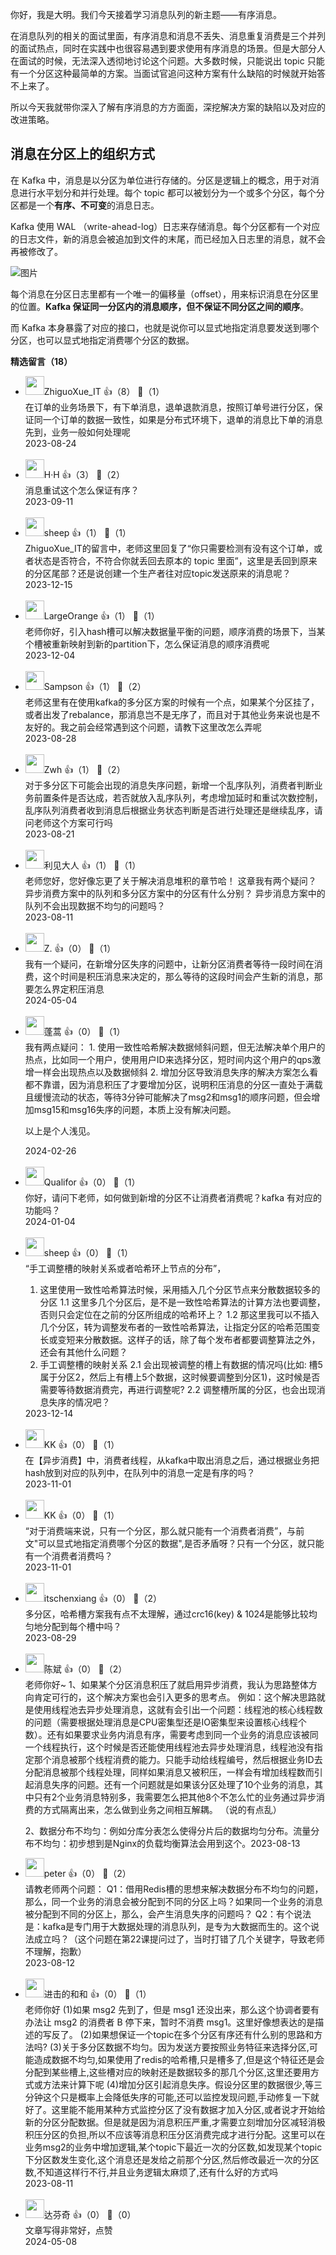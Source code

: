 你好，我是大明。我们今天接着学习消息队列的新主题——有序消息。

在消息队列的相关的面试里面，有序消息和消息不丢失、消息重复消费是三个并列的面试热点，同时在实践中也很容易遇到要求使用有序消息的场景。但是大部分人在面试的时候，无法深入透彻地讨论这个问题。大多数时候，只能说出 topic 只能有一个分区这种最简单的方案。当面试官追问这种方案有什么缺陷的时候就开始答不上来了。

所以今天我就带你深入了解有序消息的方方面面，深挖解决方案的缺陷以及对应的改进策略。

## 消息在分区上的组织方式

在 Kafka 中，消息是以分区为单位进行存储的。分区是逻辑上的概念，用于对消息进行水平划分和并行处理。每个 topic 都可以被划分为一个或多个分区，每个分区都是一个**有序、不可变**的消息日志。

Kafka 使用 WAL （write-ahead-log）日志来存储消息。每个分区都有一个对应的日志文件，新的消息会被追加到文件的末尾，而已经加入日志里的消息，就不会再被修改了。

![图片](https://static001.geekbang.org/resource/image/73/70/73ef185e2011f444026cff4d140caf70.png?wh=1920x806)

每个消息在分区日志里都有一个唯一的偏移量（offset），用来标识消息在分区里的位置。**Kafka 保证同一分区内的消息顺序，但不保证不同分区之间的顺序**。

而 Kafka 本身暴露了对应的接口，也就是说你可以显式地指定消息要发送到哪个分区，也可以显式地指定消费哪个分区的数据。
<div><strong>精选留言（18）</strong></div><ul>
<li><img src="https://static001.geekbang.org/account/avatar/00/28/44/cf/791d0f5e.jpg" width="30px"><span>ZhiguoXue_IT</span> 👍（8） 💬（1）<div>在订单的业务场景下，有下单消息，退单退款消息，按照订单号进行分区，保证同一个订单的数据一致性，如果是分布式环境下，退单的消息比下单的消息先到，业务一般如何处理呢</div>2023-08-24</li><br/><li><img src="https://static001.geekbang.org/account/avatar/00/20/2b/22/79d183db.jpg" width="30px"><span>H·H</span> 👍（3） 💬（2）<div>消息重试这个怎么保证有序？</div>2023-09-11</li><br/><li><img src="https://static001.geekbang.org/account/avatar/00/2a/44/e6/2c97171c.jpg" width="30px"><span>sheep</span> 👍（1） 💬（1）<div>ZhiguoXue_IT的留言中，老师这里回复了“你只需要检测有没有这个订单，或者状态是否符合，不符合你就丢回去原本的 topic 里面”，这里是丢回到原来的分区尾部？还是说创建一个生产者往对应topic发送原来的消息呢？</div>2023-12-15</li><br/><li><img src="https://static001.geekbang.org/account/avatar/00/12/b6/0f/e3550f48.jpg" width="30px"><span>LargeOrange</span> 👍（1） 💬（1）<div>老师你好，引入hash槽可以解决数据量平衡的问题，顺序消费的场景下，当某个槽被重新映射到新的partition下，怎么保证消息的顺序消费呢</div>2023-12-04</li><br/><li><img src="https://static001.geekbang.org/account/avatar/00/15/a3/f2/ab8c5183.jpg" width="30px"><span>Sampson</span> 👍（1） 💬（2）<div>老师这里有在使用kafka的多分区方案的时候有一个点，如果某个分区挂了，或者出发了rebalance，那消息岂不是无序了，而且对于其他业务来说也是不友好的。我之前会经常遇到这个问题，请教下这里改怎么弄呢</div>2023-08-28</li><br/><li><img src="https://static001.geekbang.org/account/avatar/00/17/ec/4c/93a84658.jpg" width="30px"><span>Zwh</span> 👍（1） 💬（2）<div>对于多分区下可能会出现的消息失序问题，新增一个乱序队列，消费者判断业务前置条件是否达成，若否就放入乱序队列，考虑增加延时和重试次数控制，乱序队列消费者收到消息后根据业务状态判断是否进行处理还是继续乱序，请问老师这个方案可行吗</div>2023-08-21</li><br/><li><img src="https://static001.geekbang.org/account/avatar/00/14/9f/80/2ead2573.jpg" width="30px"><span>利见大人</span> 👍（1） 💬（1）<div>老师您好，您好像忘更了关于解决消息堆积的章节哈！
这章我有两个疑问？
异步消费方案中的队列和多分区方案中的分区有什么分别？
异步消息方案中的队列不会出现数据不均匀的问题吗？</div>2023-08-11</li><br/><li><img src="https://static001.geekbang.org/account/avatar/00/17/ef/4d/83a56dad.jpg" width="30px"><span>Z.</span> 👍（0） 💬（1）<div>我有一个疑问，在新增分区失序的问题中，让新分区消费者等待一段时间在消费，这个时间是积压消息来决定的，那么等待的这段时间会产生新的消息，那要怎么界定积压消息</div>2024-05-04</li><br/><li><img src="https://static001.geekbang.org/account/avatar/00/14/17/96/a10524f5.jpg" width="30px"><span>蓬蒿</span> 👍（0） 💬（1）<div>我有两点疑问：
1. 使用一致性哈希解决数据倾斜问题，但无法解决单个用户的热点，比如同一个用户，使用用户ID来选择分区，短时间内这个用户的qps激增一样会出现热点以及数据倾斜
2. 增加分区导致消息失序的解决方案怎么看都不靠谱，因为消息积压了才要增加分区，说明积压消息的分区一直处于满载且缓慢流动的状态，等待3分钟可能解决了msg2和msg1的顺序问题，但会增加msg15和msg16失序的问题，本质上没有解决问题。

以上是个人浅见。</div>2024-02-26</li><br/><li><img src="https://static001.geekbang.org/account/avatar/00/19/4f/52/791d0f5e.jpg" width="30px"><span>Qualifor</span> 👍（0） 💬（1）<div>你好，请问下老师，如何做到新增的分区不让消费者消费呢？kafka 有对应的功能吗？</div>2024-01-04</li><br/><li><img src="https://static001.geekbang.org/account/avatar/00/2a/44/e6/2c97171c.jpg" width="30px"><span>sheep</span> 👍（0） 💬（1）<div>“手工调整槽的映射关系或者哈希环上节点的分布”，
1. 这里使用一致性哈希算法时候，采用插入几个分区节点来分散数据较多的分区
 1.1 这里多几个分区后，是不是一致性哈希算法的计算方法也要调整，否则只会定位在之前的分区所组成的哈希环上？
 1.2 那这里我可以不插入几个分区，转为调整发布者的一致性哈希算法，让指定分区的哈希范围变长或变短来分散数据。这样子的话，除了每个发布者都要调整算法之外，还会有其他什么问题？
2. 手工调整槽的映射关系
  2.1 会出现被调整的槽上有数据的情况吗(比如: 槽5属于分区2，然后上有槽上5个数据，这时候要调整到分区1)，这时候是否需要等待数据消费完，再进行调整呢?
  2.2 调整槽所属的分区，也会出现消息失序的情况吧？</div>2023-12-14</li><br/><li><img src="https://static001.geekbang.org/account/avatar/00/14/37/3f/a9127a73.jpg" width="30px"><span>KK</span> 👍（0） 💬（1）<div>在【异步消费】中，消费者线程，从kafka中取出消息之后，通过根据业务把hash放到对应的队列中，在队列中的消息一定是有序的吗？</div>2023-11-01</li><br/><li><img src="https://static001.geekbang.org/account/avatar/00/14/37/3f/a9127a73.jpg" width="30px"><span>KK</span> 👍（0） 💬（1）<div>“对于消费端来说，只有一个分区，那么就只能有一个消费者消费”，与前文&quot;可以显式地指定消费哪个分区的数据&quot;,是否矛盾呀？只有一个分区，就只能有一个消费者消费吗？</div>2023-11-01</li><br/><li><img src="https://static001.geekbang.org/account/avatar/00/17/2f/bb/f663ac5a.jpg" width="30px"><span>itschenxiang</span> 👍（0） 💬（2）<div>多分区，哈希槽方案我有点不太理解，通过crc16(key) &amp; 1024是能够比较均匀地分配到每个槽中吗？</div>2023-08-29</li><br/><li><img src="https://static001.geekbang.org/account/avatar/00/14/dc/08/64f5ab52.jpg" width="30px"><span>陈斌</span> 👍（0） 💬（2）<div>
老师你好~
1、如果某个分区消息积压了就启用异步消费，我认为思路整体方向肯定可行的，这个解决方案也会引入更多的思考点。
例如：这个解决思路就是使用线程池去异步处理消息，这就有会引出一个问题：线程池的核心线程数的问题（需要根据处理消息是CPU密集型还是IO密集型来设置核心线程个数）。还有如果要求业务内消息有序，需要考虑到同一个业务的消息应该被同一个线程执行，这个时候是否还能使用线程池去异步处理消息，线程池没有指定那个消息被那个线程消费的能力。只能手动给线程编号，然后根据业务ID去分配消息被那个线程处理，同样如果消息又被积压，一样会有增加线程数而引起消息失序的问题。还有一个问题就是如果该分区处理了10个业务的消息，其中只有2个业务消息特别多，我需要怎么把其他8个不怎么忙的业务通过异步消费的方式隔离出来，怎么做到业务之间相互解耦。  （说的有点乱）

2、数据分布不均匀：例如分库分表怎么使得分片后的数据均匀分布。流量分布不均匀：初步想到是Nginx的负载均衡算法会用到这个。</div>2023-08-13</li><br/><li><img src="https://static001.geekbang.org/account/avatar/00/10/25/87/f3a69d1b.jpg" width="30px"><span>peter</span> 👍（0） 💬（2）<div>请教老师两个问题：
Q1：借用Redis槽的思想来解决数据分布不均匀的问题，那么，同一个业务的消息会被分配到不同的分区上吗？如果同一个业务的消息被分配到不同的分区上，那么，会产生消息失序的问题吗？
Q2：有个说法是：kafka是专门用于大数据处理的消息队列，是专为大数据而生的。这个说法成立吗？（这个问题在第22课提问过了，当时打错了几个关键字，导致老师不理解，抱歉）</div>2023-08-12</li><br/><li><img src="https://static001.geekbang.org/account/avatar/00/2d/90/3b/791d0f5e.jpg" width="30px"><span>进击的和和</span> 👍（0） 💬（1）<div>老师你好
(1)如果 msg2 先到了，但是 msg1 还没出来，那么这个协调者要有办法让 msg2 的消费者 B 停下来，暂时不消费 msg1。这里好像想表达的是描述的写反了。
(2)如果想保证一个topic在多个分区有序还有什么别的思路和方法吗?
(3)关于多分区数据不均匀。因为发送方要按照业务特征来选择分区,可能造成数据不均匀,如果使用了redis的哈希槽,只是槽多了,但是这个特征还是会分配到某些槽上,这些槽对应的映射还是数据较多的那几个分区,这里还要用方式或方法来计算下呢
(4)增加分区引起消息失序。假设分区里的数据很少,等三分钟这个只是概率上会降低失序的可能,还可以监控发现问题,手动修复一下就好了。这里能不能用某种方式监控分区了没有数据才加入分区,或者说才开始给新的分区分配数据。但是就是因为消息积压严重,才需要立刻增加分区减轻消极积压分区的负担,所以不应该等消息积压分区消费完成才进行分配。这里可以在业务msg2的业务中增加逻辑,某个topic下最近一次的分区数,如发现某个topic下分区数发生变化,这个消息还是发给之前那个分区,然后修改最近一次的分区数,不知道这样行不行,并且业务逻辑太麻烦了,还有什么好的方式吗</div>2023-08-11</li><br/><li><img src="https://static001.geekbang.org/account/avatar/00/25/67/6e/ec7299ec.jpg" width="30px"><span>达芬奇</span> 👍（0） 💬（0）<div>文章写得非常好，点赞</div>2024-05-08</li><br/>
</ul>
